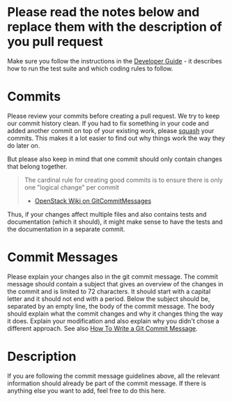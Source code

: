 # Please read the notes below and replace them with the description of you pull request

Make sure you follow the instructions in the [Developer Guide](https://intelmq.readthedocs.io/en/latest/dev/guide.html) - it describes how to run the test suite and which coding rules to follow.

# Commits

Please review your commits before creating a pull request. We try to keep our commit history clean.
If you had to fix something in your code and added another commit on top of your existing work, please [squash](https://blog.simontimms.com/2016/02/18/i-squash-my-pull-requests-and-you-should-too/) your commits.
This makes it a lot easier to find out why things work the way they do later on.

But please also keep in mind that one commit should only contain changes that belong together.
> The cardinal rule for creating good commits is to ensure there is only one "logical change" per commit
> - [OpenStack Wiki on GitCommitMessages](https://wiki.openstack.org/wiki/GitCommitMessages#Structural_split_of_changes)

Thus, if your changes affect multiple files and also contains tests and documentation (which it should), it might make sense to have the tests and the documentation in a separate commit.

# Commit Messages

Please explain your changes also in the git commit message.
The commit message should contain a subject that gives an overview of the changes in the commit and is limited to 72 characters.
It should start with a capital letter and it should not end with a period.
Below the subject should be, separated by an empty line, the body of the commit message. The body should explain what the commit changes and why it changes thing the way it does.
Explain your modification and also explain why you didn't chose a different approach.
See also [How To Write a Git Commit Message](https://chris.beams.io/posts/git-commit/).

# Description

If you are following the commit message guidelines above, all the relevant information should already be part of the commit message.
If there is anything else you want to add, feel free to do this here.


